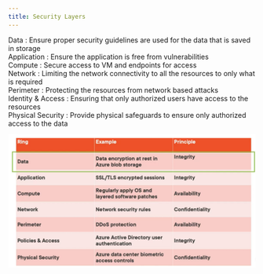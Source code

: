 ```yaml
---
title: Security Layers
---
```


Data : Ensure proper security guidelines are used for the data that is saved in storage  
Application : Ensure the application is free from vulnerabilities  
Compute : Secure access to VM and endpoints for access  
Network : Limiting the network connectivity to all the resources to only what is required  
Perimeter : Protecting the resources from network based attacks  
Identity & Access : Ensuring that only authorized users have access to the resources  
Physical Security : Provide physical safeguards to ensure only authorized access to the data

![Security Layers|600](../images/security-layers.png)